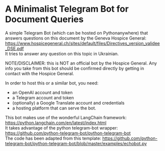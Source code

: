 # A Minimalist Telegram Bot for Document Queries

A simple Telegram Bot (which can be hosted on Pythonanywhere) that answers questions on this document by the Geneva Hospice General: 
https://www.hospicegeneral.ch/sites/default/files/Directives_version_validee_DSE.pdf  
It tries to answer any question on this topic in Ukrainian.  

NOTE/DISCLAIMER: this is NOT an official bot by the Hospice General. Any info you take from this bot should be confirmed directly by getting in contact with the Hospice General. 

In order to host this or a similar bot, you need:
- an OpenAI account and token
- a Telegram account and token
- (optionally) a Google Translate account and credentials
- a hosting platform that can serve the bot.

This bot makes use of the wonderful LangChain framework: https://python.langchain.com/en/latest/index.html   
It takes advantage of the python telegram-bot wrapper: https://github.com/python-telegram-bot/python-telegram-bot   
The code has been adapted from this template: https://github.com/python-telegram-bot/python-telegram-bot/blob/master/examples/echobot.py





